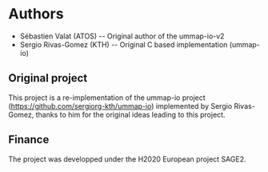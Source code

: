 Authors
=======

 * Sébastien Valat (ATOS) -- Original author of the ummap-io-v2
 * Sergio Rivas-Gomez (KTH) -- Original C based implementation (ummap-io)

Original project
----------------

This project is a re-implementation of the ummap-io project (https://github.com/sergiorg-kth/ummap-io)
implemented by Sergio Rivas-Gomez, thanks to him for the original ideas leading to this project.

Finance
-------

The project was developped under the H2020 European project SAGE2.

